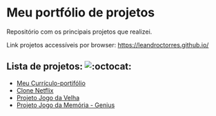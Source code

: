 # Meu portfólio de projetos

Repositório com os principais projetos que realizei. 

Link projetos accessíveis por browser: https://leandroctorres.github.io/

## Lista de projetos: ![:octocat:](https://github.githubassets.com/images/icons/emoji/octocat.png)

- [Meu Currículo-portifólio](https://leandroctorres.github.io/meu-curriculo-portfolio/index.html)
- [Clone Netflix](https://leandroctorres.github.io/clone-netflix/index.html)
- [Projeto Jogo da Velha](https://leandroctorres.github.io/projeto-jogo-da-velha/index.html) 
- [Projeto Jogo da Memória - Genius](https://leandroctorres.github.io/projeto-jogo-da-memoria-genius/index.html) 
